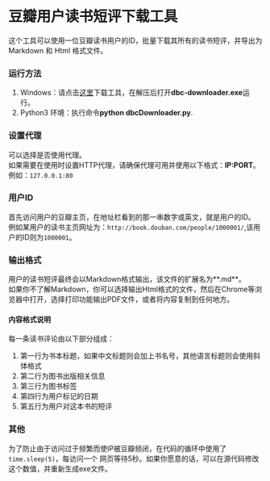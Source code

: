 # 豆瓣用户读书短评下载工具
这个工具可以使用一位豆瓣读书用户的ID，批量下载其所有的读书短评，并导出为 Markdown 和 Html 格式文件。

### 运行方法
1.  Windows：请点击[这里](https://github.com/xiaff/dbc-downloader/raw/master/dbc-downloader.zip)下载工具，在解压后打开**dbc-downloader.exe**运行。  
2.  Python3 环境：执行命令**python dbcDownloader.py**.

### 设置代理
可以选择是否使用代理。  
如果需要在使用时设置HTTP代理，请确保代理可用并使用以下格式：**IP:PORT**。例如：`127.0.0.1:80`

### 用户ID
首先访问用户的豆瓣主页，在地址栏看到的那一串数字或英文，就是用户的ID。  
例如某用户的读书主页网址为：`http://book.douban.com/people/1000001/`,该用户的ID则为`1000001`。

### 输出格式
用户的读书短评最终会以Markdown格式输出，该文件的扩展名为**.md**。  
如果你不了解Markdown，你可以选择输出Html格式的文件，然后在Chrome等浏览器中打开，选择打印功能输出PDF文件，或者将内容复制到任何地方。

#### 内容格式说明
每一条读书评论由以下部分组成：
1.  第一行为书本标题，如果中文标题则会加上书名号，其他语言标题则会使用斜体格式  
2.  第二行为图书出版相关信息  
3.  第三行为图书标签  
4.  第四行为用户标记的日期  
5.  第五行为用户对这本书的短评

### 其他
为了防止由于访问过于频繁而使IP被豆瓣频闭，在代码的循环中使用了`time.sleep(5)`，每访问一个
网页等待5秒。如果你愿意的话，可以在源代码修改这个数值，并重新生成exe文件。

